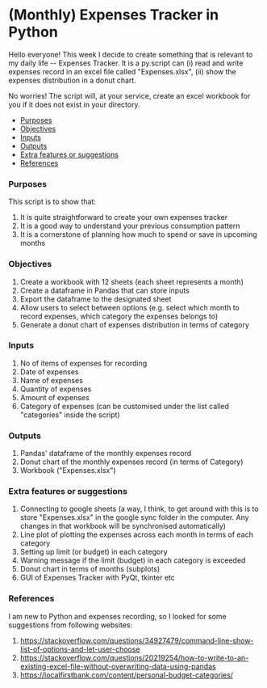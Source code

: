 # (Monthly) Expenses Tracker in Python

Hello everyone! This week I decide to create something that is relevant to my daily life -- Expenses Tracker. It is a py.script can (i) read and write expenses record in an excel file called "Expenses.xlsx", (ii) show the expenses distribution in a donut chart. 

No worries! The script will, at your service, create an excel workbook for you if it does not exist in your directory.

* [Purposes](https://github.com/fendit/MP/tree/master/ExpensesTracker#purposes)
* [Objectives](https://github.com/fendit/MP/tree/master/ExpensesTracker#objectives)
* [Inputs](https://github.com/fendit/MP/tree/master/ExpensesTracker#inputs)
* [Outputs](https://github.com/fendit/MP/tree/master/ExpensesTracker#outputs)
* [Extra features or suggestions](https://github.com/fendit/MP/tree/master/ExpensesTracker#extra-features-or-suggestions)
* [References](https://github.com/fendit/MP/tree/master/ExpensesTracker#references)

### Purposes
This script is to show that:
1. It is quite straightforward to create your own expenses tracker
1. It is a good way to understand your previous consumption pattern
1. It is a cornerstone of planning how much to spend or save in upcoming months

### Objectives
1. Create a workbook with 12 sheets (each sheet represents a month)
1. Create a dataframe in Pandas that can store inputs
1. Export the dataframe to the designated sheet
1. Allow users to select between options (e.g. select which month to record expenses, which category the expenses belongs to)
1. Generate a donut chart of expenses distribution in terms of category

### Inputs
1. No of items of expenses for recording
1. Date of expenses
1. Name of expenses
1. Quantity of expenses
1. Amount of expenses
1. Category of expenses (can be customised under the list called "categories" inside the script)

### Outputs
1. Pandas' dataframe of the monthly expenses record
1. Donut chart of the monthly expenses record (in terms of Category)
1. Workbook ("Expenses.xlsx")

### Extra features or suggestions
1. Connecting to google sheets (a way, I think, to get around with this is to store "Expenses.xlsx" in the google sync folder in the computer. Any changes in that workbook will be synchronised automatically)
1. Line plot of plotting the expenses across each month in terms of each category
1. Setting up limit (or budget) in each category
1. Warning message if the limit (budget) in each category is exceeded
1. Donut chart in terms of months (subplots)
1. GUI of Expenses Tracker with PyQt, tkinter etc

### References
I am new to Python and expenses recording, so I looked for some suggestions from following websites:
1. https://stackoverflow.com/questions/34927479/command-line-show-list-of-options-and-let-user-choose
1. https://stackoverflow.com/questions/20219254/how-to-write-to-an-existing-excel-file-without-overwriting-data-using-pandas
1. https://localfirstbank.com/content/personal-budget-categories/
